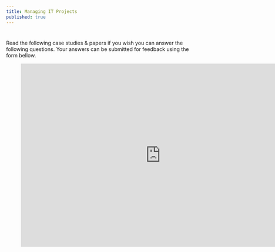 ```yaml
---
title: Managing IT Projects
published: true
---
```


# 
Read the following case studies & papers if you wish you can answer the following questions. Your answers can be submitted for feedback using the form bellow. 



<figure>
<iframe src="https://docs.google.com/forms/d/e/1FAIpQLSdGR04nRw_zcM9HitnWqeRD0UxpyKGcq5zsRWWoasfesZeGsQ/viewform?embedded=true" width="760" height="500" frameborder="0" marginheight="0" marginwidth="0">Loading...</iframe>
  </figure>

